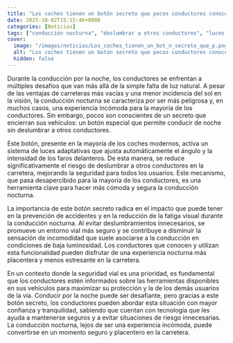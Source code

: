 ```yaml
---
title: "Los coches tienen un botón secreto que pocos conductores conocen - sirve para conducir de noche sin deslumbramientos de otros vehículos"
date: 2025-10-02T15:15:46+0000
categories: [Noticias]
tags: ["conducción nocturna", "deslumbrar a otros conductores", "luces adaptativas", "seguridad vial", "fatiga visual", "prevención de accidentes", "tecnología de vehículos."]
cover:
  image: "/images/noticias/Los_coches_tienen_un_bot_n_secreto_que_p.png"
  alt: "Los coches tienen un botón secreto que pocos conductores conocen - sirve para conducir de noche sin deslumbramientos de otros vehículos"
  hidden: false
---
```


Durante la conducción por la noche, los conductores se enfrentan a múltiples desafíos que van más allá de la simple falta de luz natural. A pesar de las ventajas de carreteras más vacías y una menor incidencia del sol en la visión, la conducción nocturna se caracteriza por ser más peligrosa y, en muchos casos, una experiencia incómoda para la mayoría de los conductores. Sin embargo, pocos son conscientes de un secreto que encierran sus vehículos: un botón especial que permite conducir de noche sin deslumbrar a otros conductores.

Este botón, presente en la mayoría de los coches modernos, activa un sistema de luces adaptativas que ajusta automáticamente el ángulo y la intensidad de los faros delanteros. De esta manera, se reduce significativamente el riesgo de deslumbrar a otros conductores en la carretera, mejorando la seguridad para todos los usuarios. Este mecanismo, que pasa desapercibido para la mayoría de los conductores, es una herramienta clave para hacer más cómoda y segura la conducción nocturna.

La importancia de este botón secreto radica en el impacto que puede tener en la prevención de accidentes y en la reducción de la fatiga visual durante la conducción nocturna. Al evitar deslumbramientos innecesarios, se promueve un entorno vial más seguro y se contribuye a disminuir la sensación de incomodidad que suele asociarse a la conducción en condiciones de baja luminosidad. Los conductores que conocen y utilizan esta funcionalidad pueden disfrutar de una experiencia nocturna más placentera y menos estresante en la carretera.

En un contexto donde la seguridad vial es una prioridad, es fundamental que los conductores estén informados sobre las herramientas disponibles en sus vehículos para maximizar su protección y la de los demás usuarios de la vía. Conducir por la noche puede ser desafiante, pero gracias a este botón secreto, los conductores pueden abordar esta situación con mayor confianza y tranquilidad, sabiendo que cuentan con tecnología que les ayuda a mantenerse seguros y a evitar situaciones de riesgo innecesarias. La conducción nocturna, lejos de ser una experiencia incómoda, puede convertirse en un momento seguro y placentero en la carretera.
